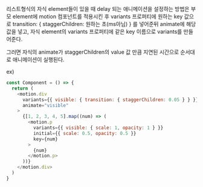 리스트형식의 자식 element들이 있을 때 delay 되는 애니메이션을 설정하는 방법은
부모 element에 motion 컴포넌트를 적용시킨 후 variants 프로퍼티에 원하는 key 값으로
transition: { staggerChildren: 원하는 초(ms아님) } 를 넣어준뒤 animate에 해당 값을 넣고,
자식 element의 variants 프로퍼티에 같은 key 이름으로 variants를 만들어준다.

그러면 자식의 animate가 staggerChildren의 value 값 만큼 지연된 시간으로 순서대로 애니메이션이 실행된다.

ex)
<!-- p 태그의 visible variants가 0.05초 간격으로 애니메이션 실행됨 -->
```javascript
const Component = () => {
  return (
    <motion.div
      variants={{ visible: { transition: { staggerChildren: 0.05 } } }}
      animate="visible"
    >
      {[1, 2, 3, 4, 5].map((num) => (
        <motion.p
          variants={{ visible: { scale: 1, opacity: 1 } }}
          initial={{ scale: 0.5, opacity: 0.5 }}
          key={num}
        >
          {num}
        </motion.p>
      ))}
    </motion.div>
  )
}
```
